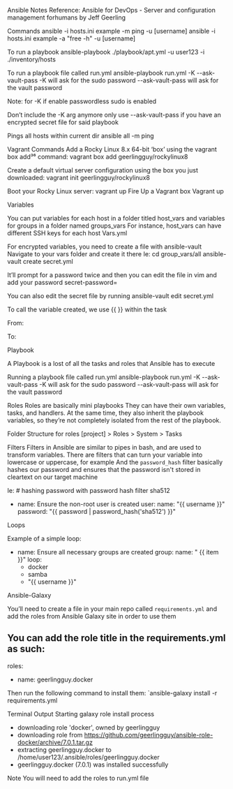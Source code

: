 Ansible Notes 
Reference: Ansible for DevOps - Server and configuration management forhumans by Jeff Geerling

Commands
ansible -i hosts.ini example -m ping -u [username]
ansible -i hosts.ini example -a "free -h" -u [username]

To run a playbook
ansible-playbook ./playbook/apt.yml -u user123 -i ./inventory/hosts

To run a playbook file called run.yml
ansible-playbook run.yml -K --ask-vault-pass
-K will ask for the sudo password
--ask-vault-pass will ask for the vault password

Note: for -K if enable passwordless sudo is enabled 

Don’t include the -K arg anymore only use --ask-vault-pass if you have an encrypted secret file for said playbook

Pings all hosts within current dir
ansible all -m ping



Vagrant Commands
Add a Rocky Linux 8.x 64-bit ‘box’ using the vagrant box add³⁶ command:
vagrant box add geerlingguy/rockylinux8

Create a default virtual server configuration using the box you just downloaded:
vagrant init geerlingguy/rockylinux8

Boot your Rocky Linux server: 
vagrant up
Fire Up a Vagrant box
Vagrant up


Variables

You can put variables for each host in a folder titled host_vars and variables for groups in a folder named groups_vars
For instance, host_vars can have different SSH keys for each host
Vars.yml



For encrypted variables, you need to create a file with ansible-vault
Navigate to your vars folder and create it there
Ie: cd group_vars/all
ansible-vault create secret.yml

It’ll prompt for a password twice and then you can edit the file in vim and add your password
secret-password=<password>

You can also edit the secret file by running
ansible-vault edit secret.yml

To call the variable created, we use {{ }} within the task

From:


To:


Playbook

A Playbook is a lost of all the tasks and roles that Ansible has to execute

Running a playbook file called run.yml
ansible-playbook run.yml -K --ask-vault-pass
-K will ask for the sudo password
--ask-vault-pass will ask for the vault password

Roles
Roles are basically mini playbooks
They can have their own variables, tasks, and handlers.
At the same time, they also inherit the playbook variables, so they’re
not completely isolated from the rest of the playbook.

Folder Structure for roles
[project] > Roles > System > Tasks 


Filters
Filters in Ansible are similar to pipes in bash, and are used to
transform variables.
There are filters that can turn your variable into lowercase
or uppercase, for example
And the `password_hash` filter basically hashes our password
and ensures that the password isn't  stored in cleartext on our target machine

Ie: # hashing password with password hash filter sha512 
- name: Ensure the non-root user is created
 user:
   name: "{{ username }}"
   password: "{{ password | password_hash('sha512') }}"

Loops

Example of a simple loop: 
- name: Ensure all necessary groups are created
 group:
   name: " {{ item }}"
 loop:
   - docker
   - samba
   - "{{ username }}"


Ansible-Galaxy

You’ll need to create a file in your main repo called `requirements.yml` and add the roles from Ansible Galaxy site in order to use them

You can add the role title in the requirements.yml as such:
---
roles:
- name: geerlingguy.docker

Then run the following command to install them:
`ansible-galaxy install -r requirements.yml

Terminal Output
Starting galaxy role install process
- downloading role 'docker', owned by geerlingguy
- downloading role from https://github.com/geerlingguy/ansible-role-docker/archive/7.0.1.tar.gz
- extracting geerlingguy.docker to /home/user123/.ansible/roles/geerlingguy.docker
- geerlingguy.docker (7.0.1) was installed successfully

Note
You will need to add the roles to run.yml file
